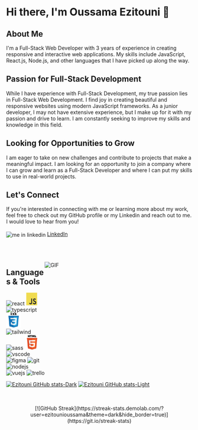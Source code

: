 # Hi there, I'm Oussama Ezitouni 👋

## About Me

I'm a Full-Stack Web Developer with 3 years of experience in creating responsive and interactive web applications. My skills include JavaScript, React.js, Node.js, and other languages that I have picked up along the way.

## Passion for Full-Stack Development

While I have experience with Full-Stack Development, my true passion lies in Full-Stack Web Development. I find joy in creating beautiful and responsive websites using modern JavaScript frameworks. As a junior developer, I may not have extensive experience, but I make up for it with my passion and drive to learn. I am constantly seeking to improve my skills and knowledge in this field.

## Looking for Opportunities to Grow

I am eager to take on new challenges and contribute to projects that make a meaningful impact. I am looking for an opportunity to join a company where I can grow and learn as a Full-Stack Developer and where I can put my skills to use in real-world projects.

## Let's Connect

If you're interested in connecting with me or learning more about my work, feel free to check out my GitHub profile or my Linkedin and reach out to me. I would love to hear from you!
</br></br>
<img align="center" src="https://cdn.jsdelivr.net/gh/devicons/devicon/icons/linkedin/linkedin-original.svg" alt="me in linkedin" height="auto" width="20"/> [LinkedIn](https://www.linkedin.com/in/oussama-ezitouni-794771204/) <br/><br/>
</br>
</br>

<img align="right" alt="GIF" src="https://media.giphy.com/media/bGgsc5mWoryfgKBx1u/giphy.gif" width="400" height="320" />

## Languages & Tools

<p>
<img src="https://cdn.jsdelivr.net/gh/devicons/devicon/icons/react/react-original.svg" alt="react" width="35" height="35"/>
<img src="https://raw.githubusercontent.com/devicons/devicon/master/icons/javascript/javascript-original.svg" alt="javascript" width="30" height="35"/>
<img src="https://cdn.jsdelivr.net/gh/devicons/devicon/icons/typescript/typescript-plain.svg" alt="typescript" width="30" height="35"/>
<img src="https://raw.githubusercontent.com/devicons/devicon/master/icons/css3/css3-original-wordmark.svg" alt="css3" width="40" height="40"/>
<img src="https://cdn.jsdelivr.net/gh/devicons/devicon/icons/tailwindcss/tailwindcss-plain.svg" alt="tailwind" width="35" height="35" />        
<img src="https://cdn.jsdelivr.net/gh/devicons/devicon/icons/sass/sass-original.svg" alt="sass" width="35" height="35"/>
<img src="https://raw.githubusercontent.com/devicons/devicon/master/icons/html5/html5-original-wordmark.svg" alt="html5" width="40" height="40"/>
<img src="https://cdn.jsdelivr.net/gh/devicons/devicon/icons/vscode/vscode-original.svg" alt="vscode" width="35" height="35"/>
<img src="https://cdn.jsdelivr.net/gh/devicons/devicon/icons/figma/figma-original.svg" alt="figma" width="30" height="35"/>
<img src="https://cdn.jsdelivr.net/gh/devicons/devicon/icons/git/git-original.svg" alt="git" width="35" height="35"/>
<img src="https://cdn.jsdelivr.net/gh/devicons/devicon/icons/nodejs/nodejs-original.svg" alt="nodejs" width="35" height="35"/>
  <img src="https://cdn.jsdelivr.net/gh/devicons/devicon/icons/vuejs/vuejs-original.svg" alt="vuejs" width="32" height="32"/>
<img src="https://cdn.jsdelivr.net/gh/devicons/devicon/icons/trello/trello-plain.svg" alt="trello" width="30" height="30"/>
</p>


[![Ezitouni GitHub stats-Dark](https://github-readme-stats.vercel.app/api?username=ezitounioussama&show_icons=true&theme=dark&icon_color=57a8ff&hide_border=true&card_width=400#gh-dark-mode-only)](https://github.com/ezitounioussama/ezitounioussama#gh-dark-mode-only)
[![Ezitouni GitHub stats-Light](https://github-readme-stats.vercel.app/api?username=ezitounioussama&show_icons=true&theme=default&icon_color=57a8ff&hide_border=true&card_width=400#gh-light-mode-only)](https://github.com/ezitounioussama/ezitounioussama#gh-light-mode-only)
 </br>
 </br>
 </br>
 <div align="center">[![GitHub Streak](https://streak-stats.demolab.com/?user=ezitounioussama&theme=dark&hide_border=true)](https://git.io/streak-stats)
</div>






